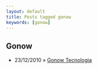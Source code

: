 ```yaml
---
layout: default
title: Posts tagged gonow
keywords: [gonow]
---
```

<h2 class="category">Gonow</h2>
<ul class="posts">
<li>
<p>
<span class="date">23/12/2010</span> &raquo; 
<a href="/blog/gonow-tecnologia">Gonow Tecnologia</a>
</p>
</li> 
</ul>
